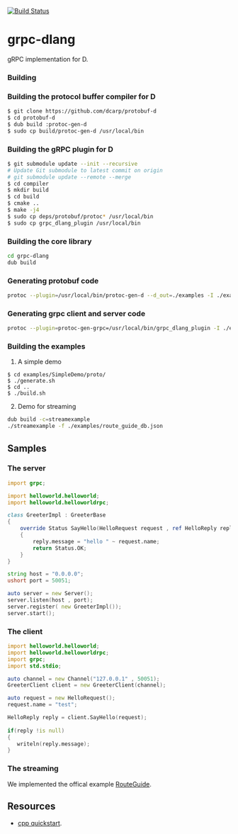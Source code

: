 [![Build Status](https://travis-ci.org/huntlabs/grpc-dlang.svg?branch=master)](https://travis-ci.org/huntlabs/grpc-dlang)

# grpc-dlang
gRPC implementation for D.

### Building

### Building the protocol buffer compiler for D
```sh
$ git clone https://github.com/dcarp/protobuf-d
$ cd protobuf-d
$ dub build :protoc-gen-d
$ sudo cp build/protoc-gen-d /usr/local/bin
```

### Building the gRPC plugin for D

```sh
$ git submodule update --init --recursive
# Update Git submodule to latest commit on origin
# git submodule update --remote --merge
$ cd compiler
$ mkdir build
$ cd build
$ cmake ..
$ make -j4
$ sudo cp deps/protobuf/protoc* /usr/local/bin
$ sudo cp grpc_dlang_plugin /usr/local/bin
```

### Building the core library
```sh
cd grpc-dlang
dub build
```

### Generating protobuf code
```sh
protoc --plugin=/usr/local/bin/protoc-gen-d --d_out=./examples -I ./examples ./examples/helloworld.proto
```

### Generating grpc client and server code
```sh
protoc --plugin=protoc-gen-grpc=/usr/local/bin/grpc_dlang_plugin -I ./examples --grpc_out=./examples ./examples/helloworld.proto
```

### Building the examples

1. A simple demo
```shell
$ cd examples/SimpleDemo/proto/
$ ./generate.sh
$ cd ..
$ ./build.sh 
```

2. Demo for streaming
```sh 
dub build -c=streamexample
./streamexample -f ./examples/route_guide_db.json
```


## Samples
 
### The server
 
```D
import grpc;

import helloworld.helloworld;
import helloworld.helloworldrpc;

class GreeterImpl : GreeterBase
{
    override Status SayHello(HelloRequest request , ref HelloReply reply)
    {
        reply.message = "hello " ~ request.name;
        return Status.OK;
    }
}

string host = "0.0.0.0";
ushort port = 50051;

auto server = new Server();
server.listen(host , port);
server.register( new GreeterImpl());
server.start();
```

### The client
```D
import helloworld.helloworld;
import helloworld.helloworldrpc;
import grpc;
import std.stdio;

auto channel = new Channel("127.0.0.1" , 50051);
GreeterClient client = new GreeterClient(channel);

auto request = new HelloRequest();
request.name = "test";

HelloReply reply = client.SayHello(request);
 
if(reply !is null)
{
   writeln(reply.message);
}
```

### The streaming

We implemented the offical example [RouteGuide](https://github.com/huntlabs/grpc-dlang/tree/master/examples/RouteGuideDemo).

## Resources

- [cpp quickstart](https://grpc.io/docs/languages/cpp/quickstart/).
